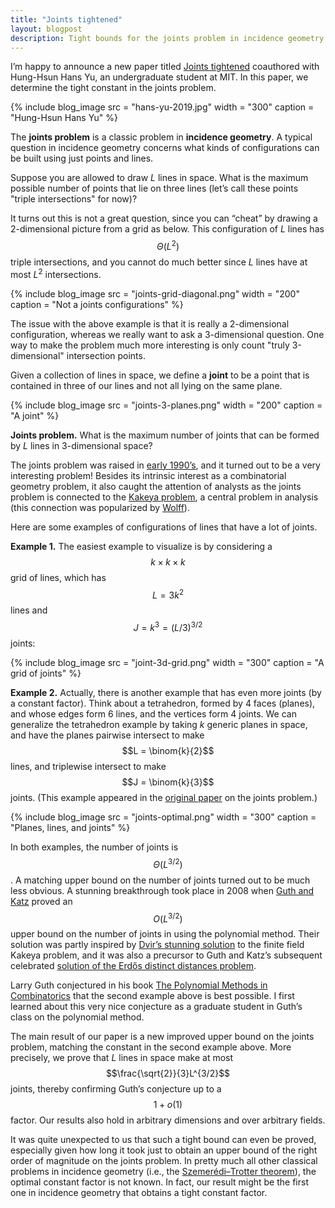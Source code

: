```yaml
---
title: "Joints tightened"
layout: blogpost
description: Tight bounds for the joints problem in incidence geometry
---
```


I’m happy to announce a new paper titled [Joints tightened](https://arxiv.org/abs/1911.08605) coauthored with Hung-Hsun Hans Yu, an undergraduate student at MIT. In this paper, we determine the tight constant in the joints problem.  

{% include blog_image
    src = "hans-yu-2019.jpg"
    width = "300"
    caption = "Hung-Hsun Hans Yu"
%}

The **joints problem** is a classic problem in **incidence geometry**. A typical question in incidence geometry concerns what kinds of configurations can be built using just points and lines.

Suppose you are allowed to draw _L_ lines in space. What is the maximum possible number of points that lie on three lines (let’s call these points "triple intersections" for now)?

It turns out this is not a great question, since you can “cheat” by drawing a 2-dimensional picture from a grid as below. This configuration of _L_ lines has $$\Theta(L^2)$$ triple intersections, and you cannot do much better since _L_ lines have at most $L^2$ intersections.

{% include blog_image
    src = "joints-grid-diagonal.png"
    width = "200"
    caption = "Not a joints configurations"
%}

The issue with the above example is that it is really a 2-dimensional configuration, whereas we really want to ask a 3-dimensional question. One way to make the problem much more interesting is only count "truly 3-dimensional" intersection points.

Given a collection of lines in space, we define a **joint** to be a point that is contained in three of our lines and not all lying on the same plane.

{% include blog_image
    src = "joints-3-planes.png"
    width = "200"
    caption = "A joint"
%}

**Joints problem.** What is the maximum number of joints that can be formed by _L_ lines in 3-dimensional space?

The joints problem was raised in [early 1990’s](https://doi.org/10.1016/0925-7721(92)90009-H), and it turned out to be a very interesting problem! Besides its intrinsic interest as a combinatorial geometry problem, it also caught the attention of analysts as the joints problem is connected to the [Kakeya problem](https://en.wikipedia.org/wiki/Kakeya_set), a central problem in analysis (this connection was popularized by [Wolff](http://amathe.web.elte.hu/modern/wolff_review.pdf)).

Here are some examples of configurations of lines that have a lot of joints.

**Example 1.** The easiest example to visualize is by considering a $$k \times k \times k$$ grid of lines, which has $$L = 3k^2$$ lines and $$J = k^3 = (L/3)^{3/2}$$ joints:  


{% include blog_image
    src = "joint-3d-grid.png"
    width = "300"
    caption = "A grid of joints"
%}


**Example 2.** Actually, there is another example that has even more joints (by a constant factor). Think about a tetrahedron, formed by 4 faces (planes), and whose edges form 6 lines, and the vertices form 4 joints. We can generalize the tetrahedron example by taking _k_ generic planes in space, and have the planes pairwise intersect to make $$L = \binom{k}{2}$$ lines, and triplewise intersect to make $$J = \binom{k}{3}$$ joints. (This example appeared in the [original paper](https://doi.org/10.1016/0925-7721(92)90009-H) on the joints problem.)

{% include blog_image
    src = "joints-optimal.png"
    width = "300"
    caption = "Planes, lines, and joints"
%}

In both examples, the number of joints is $$\Theta(L^{3/2})$$. A matching upper bound on the number of joints turned out to be much less obvious. A stunning breakthrough took place in 2008 when [Guth and Katz](https://arxiv.org/abs/0812.1043) proved an $$O(L^{3/2})$$ upper bound on the number of joints in using the polynomial method. Their solution was partly inspired by [Dvir’s stunning solution](https://arxiv.org/abs/0803.2336) to the finite field Kakeya problem, and it was also a precursor to Guth and Katz’s subsequent celebrated [solution of the Erdős distinct distances problem](https://arxiv.org/abs/1011.4105).

Larry Guth conjectured in his book [The Polynomial Methods in Combinatorics](https://bookstore.ams.org/ulect-64/) that the second example above is best possible. I first learned about this very nice conjecture as a graduate student in Guth’s class on the polynomial method.

The main result of our paper is a new improved upper bound on the joints problem, matching the constant in the second example above. More precisely, we prove that _L_ lines in space make at most $$\frac{\sqrt{2}}{3}L^{3/2}$$ joints, thereby confirming Guth’s conjecture up to a $$1+o(1)$$ factor. Our results also hold in arbitrary dimensions and over arbitrary fields.

It was quite unexpected to us that such a tight bound can even be proved, especially given how long it took just to obtain an upper bound of the right order of magnitude on the joints problem. In pretty much all other classical problems in incidence geometry (i.e., the [Szemerédi–Trotter theorem](https://en.wikipedia.org/wiki/Szemer%C3%A9di%E2%80%93Trotter_theorem)), the optimal constant factor is not known. In fact, our result might be the first one in incidence geometry that obtains a tight constant factor.
